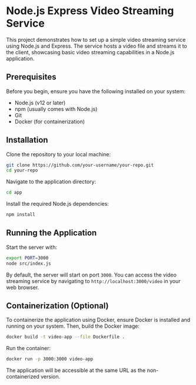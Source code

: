 # Node.js Express Video Streaming Service

This project demonstrates how to set up a simple video streaming service using Node.js and Express. The service hosts a video file and streams it to the client, showcasing basic video streaming capabilities in a Node.js application.

## Prerequisites

Before you begin, ensure you have the following installed on your system:
- Node.js (v12 or later)
- npm (usually comes with Node.js)
- Git
- Docker (for containerization)

## Installation

Clone the repository to your local machine:

```bash
git clone https://github.com/your-username/your-repo.git
cd your-repo
```

Navigate to the application directory:

```bash
cd app
```

Install the required Node.js dependencies:

```bash
npm install
```

## Running the Application

Start the server with:

```bash
export PORT=3000
node src/index.js
```

By default, the server will start on port `3000`. You can access the video streaming service by navigating to `http://localhost:3000/video` in your web browser.

## Containerization (Optional)

To containerize the application using Docker, ensure Docker is installed and running on your system. Then, build the Docker image:

```bash
docker build -t video-app --file Dockerfile .
```

Run the container:

```bash
docker run -p 3000:3000 video-app
```

The application will be accessible at the same URL as the non-containerized version.